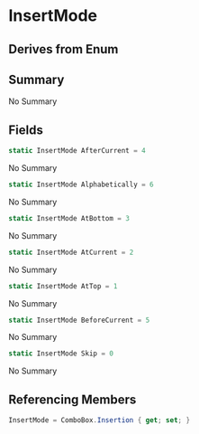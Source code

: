 # InsertMode

## Derives from Enum

## Summary

No Summary
## Fields

```c#
static InsertMode AfterCurrent = 4
```
No Summary
```c#
static InsertMode Alphabetically = 6
```
No Summary
```c#
static InsertMode AtBottom = 3
```
No Summary
```c#
static InsertMode AtCurrent = 2
```
No Summary
```c#
static InsertMode AtTop = 1
```
No Summary
```c#
static InsertMode BeforeCurrent = 5
```
No Summary
```c#
static InsertMode Skip = 0
```
No Summary
## Referencing Members

```c#
InsertMode = ComboBox.Insertion { get; set; } 
```
